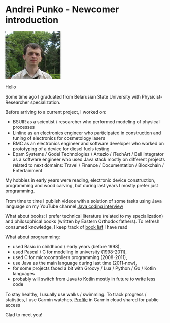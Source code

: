 
# Andrei Punko - Newcomer introduction

![image info](../images/Andrei_Punko_photo_informal_(forest).jpg)

Hello

Some time ago I graduated from Belarusian State University with Physicist-Researcher specialization.

Before arriving to a current project, I worked on:
- BSUIR as a scientist / researcher who performed modeling of physical processes
- Linline as an electronics engineer who participated in construction and tuning of electronics for cosmetology lasers
- BMC as an electronics engineer and software developer who worked on prototyping of a device for diesel fuels testing
- Epam Systems / Godel Technologies / Artezio / iTechArt / Bell Integrator as a software engineer
  who used Java stack mostly on different projects related to next domains:
  Travel / Finance / Documentation / Blockchain / Entertainment

My hobbies in early years were reading, electronic device construction, programming and wood carving,
but during last years I mostly prefer just programming.

From time to time I publish videos with a solution of some tasks
using Java language on my YouTube channel [Java coding interview](https://www.youtube.com/@andd3dfx)

What about books: I prefer technical literature (related to my specialization) and philosophical books
(written by Eastern Orthodox fathers).
To refresh consumed knowledge, I keep track of [book list](https://github.com/andrei-punko/books) I have read

What about programming:
- used Basic in childhood / early years (before 1998),
- used Pascal / C for modeling in university (1998-2011),
- used C for microcontrollers programming (2008-2011),
- use Java as the main language during last time (2011-now),
- for some projects faced a bit with Groovy / Lua / Python / Go / Kotlin languages
- probably will switch from Java to Kotlin mostly in future to write less code

To stay healthy, I usually use walks / swimming.
To track progress / statistics, I use Garmin watches.
[Profile](https://connect.garmin.com/modern/profile/754a6849-312d-4bcc-bda2-631f5ebe0477) in Garmin cloud shared for public access 

Glad to meet you!
